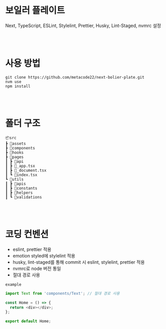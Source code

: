 # 보일러 플레이트

Next, TypeScript, ESLint, Stylelint, Prettier, Husky, Lint-Staged, nvmrc 설정

<br />
<br />

# 사용 방법

```
git clone https://github.com/metacode22/next-bolier-plate.git
nvm use
npm install
```

<br />
<br />

# 폴더 구조

```
📦src
┣ 📂assets
┣ 📂components
┣ 📂hooks
┣ 📂pages
┃ ┣ 📂api
┃ ┣ 📜_app.tsx
┃ ┣ 📜_document.tsx
┃ ┗ 📜index.tsx
┗ 📂utils
┃ ┣ 📂apis
┃ ┣ 📂constants
┃ ┣ 📂helpers
┃ ┗ 📂validations
```

<br />
<br />

# 코딩 컨벤션

- eslint, prettier 적용
- emotion styled에 stylelint 적용
- husky, lint-staged를 통해 commit 시 eslint, stylelint, prettier 적용
- nvmrc로 node 버전 통일
- 절대 경로 사용

`example`

```typescript
import Text from 'components/Text'; // 절대 경로 사용

const Home = () => {
  return <div></div>;
};

export default Home;
```

